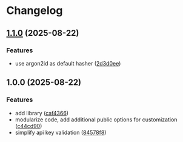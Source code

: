# Changelog

## [1.1.0](https://github.com/stfsy/go-api-key/compare/v1.0.0...v1.1.0) (2025-08-22)


### Features

* use argon2id as default hasher ([2d3d0ee](https://github.com/stfsy/go-api-key/commit/2d3d0eed95444c11ca302b7890077bebb8d6718c))

## 1.0.0 (2025-08-22)


### Features

* add library ([caf4366](https://github.com/stfsy/go-api-key/commit/caf436655fbff1fc2a6d087b728ea24493a0107e))
* modularize code, add additional public options for customization ([c44cd90](https://github.com/stfsy/go-api-key/commit/c44cd905867f7b025e88cb170e45cdf3f8d7e08d))
* simplify api key validation ([84578f8](https://github.com/stfsy/go-api-key/commit/84578f8266cf0f3e15cc7556c11f6e601adef101))
